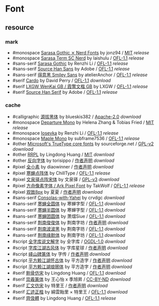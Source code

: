 # Font

## resource

### mark

- #monospace [Sarasa Gothic ⨯ Nerd Fonts](https://github.com/jonz94/Sarasa-Gothic-Nerd-Fonts) by jonz94 / [MIT](https://github.com/jonz94/Sarasa-Gothic-Nerd-Fonts?tab=MIT-1-ov-file#readme) _release_
- #monospace [Sarasa Term SC Nerd](https://github.com/laishulu/Sarasa-Term-SC-Nerd) by laishulu / [OFL-1.1](https://github.com/laishulu/Sarasa-Term-SC-Nerd/blob/main/LICENSE) _release_
- #sans-serif [Sarasa Gothic](https://github.com/be5invis/Sarasa-Gothic) by Renzhi Li / [OFL-1.1](https://github.com/be5invis/Sarasa-Gothic/blob/main/LICENSE) _release_
- #sans-serif [Source Han Sans](https://github.com/adobe-fonts/source-han-sans) by Adobe / [OFL-1.1](https://github.com/adobe-fonts/source-han-sans/blob/master/LICENSE.txt) _release_
- #sans-serif [得意黑 Smiley Sans](https://github.com/atelier-anchor/smiley-sans) by atelierAnchor / [OFL-1.1](https://github.com/atelier-anchor/smiley-sans/blob/main/LICENSE) _release_
- #serif [Cardo](https://scholarsfonts.net/cardofnt.html) by David Perry / [OFL-1.1](https://openfontlicense.org/) _download_
- #serif [LXGW WenKai GB / 霞鹜文楷 GB](https://github.com/lxgw/LxgwWenkaiGB) by LXGW / [OFL-1.1](https://github.com/lxgw/LxgwWenkaiGB/blob/main/OFL.txt) _release_
- #serif [Source Han Serif](https://github.com/adobe-fonts/source-han-serif) by Adobe / [OFL-1.1](https://github.com/adobe-fonts/source-han-serif/blob/master/LICENSE.txt) _release_

### cache

- #calligraphic [源拔黑体](https://www.maoken.com/freefonts/14840.html) by blueskis382 / [Apache-2.0](https://www.maoken.com/apl) _download_
- #monospace [Departure Mono](https://github.com/rektdeckard/departure-mono) by Helena Zhang & Tobias Fried / [MIT](https://github.com/rektdeckard/departure-mono/blob/main/LICENSE) _release_
- #monospace [Iosevka](https://github.com/be5invis/Iosevka) by Renzhi Li / [OFL-1.1](https://github.com/be5invis/Iosevka/blob/main/LICENSE.md) _release_
- #monospace [Maple Mono](https://github.com/subframe7536/maple-font) by subframe7536 / [OFL-1.1](https://github.com/subframe7536/maple-font/blob/variable/OFL.txt) _release_
- #other [Microsoft's TrueType core fonts](https://sourceforge.net/projects/corefonts) by sourceforge.net / [GPL-v2](https://www.gnu.org/licenses/old-licenses/gpl-2.0.html) _download_
- #other [RRPL](https://github.com/LingDong-/rrpl/) by Lingdong Huang / [MIT](https://github.com/LingDong-/rrpl/blob/master/LICENSE) _download_
- #other [反向字体](https://www.maoken.com/freefonts/22712.html) by torisippo / [作者声明](https://www.maoken.com/freefonts/22712.html) _download_
- #pixel [全小素](https://www.maoken.com/freefonts/15806.html) by diaowinner / [作者声明](https://www.maoken.com/freefonts/15806.html) _download_
- #pixel [寒蝉点阵体](https://github.com/Warren2060/ChillBitmap) by ChillType / [OFL-1.1](https://github.com/Warren2060/ChillBitmap/blob/main/License) _release_
- #pixel [文泉驿点阵宋体](https://www.maoken.com/freefonts/20947.html) by 文泉驿 / [GPL-v3](https://www.maoken.com/gpl) _download_
- #pixel [方舟像素字体 / Ark Pixel Font](https://github.com/TakWolf/ark-pixel-font) by TakWolf / [OFL-1.1](https://github.com/TakWolf/ark-pixel-font/blob/master/LICENSE-OFL) _release_
- #pixel [观致8px](https://www.maoken.com/freefonts/11358.html) by 夏夏 / [作者声明](https://www.maoken.com/freefonts/11358.html) _download_
- #sans-serif [Consolas-with-Yahei](https://github.com/crvdgc/Consolas-with-Yahei) by crvdgc _download_
- #sans-serif [寒蝉全圆体](https://www.maoken.com/freefonts/19454.html) by 寒蝉字型 / [OFL-1.1](https://www.maoken.com/ofl) _download_
- #sans-serif [寒蝉半圆体](https://www.maoken.com/freefonts/22533.html) by 寒蝉字型 / [OFL-1.1](https://www.maoken.com/ofl) _download_
- #sans-serif [寒蝉团圆体](https://www.maoken.com/freefonts/19022.html) by 萧熠Siue / [OFL-1.1](https://www.maoken.com/ofl) _download_
- #sans-serif [荆南俊俊体](https://www.maoken.com/freefonts/17414.html) by 荆南字坊 / [作者声明](https://www.maoken.com/freefonts/17414.html) _download_
- #sans-serif [荆南波波黑](https://www.maoken.com/freefonts/14257.html) by 荆南字坊 / [OFL-1.1](https://www.maoken.com/ofl) _download_
- #sans-serif [荆南缘默体](https://www.maoken.com/freefonts/9550.html) by 荆南字坊 / [OFL-1.1](https://www.maoken.com/ofl) _download_
- #script [全字库说文解字](https://www.maoken.com/freefonts/881.html) by 全字库 / [OGDL-1.0](https://www.maoken.com/ogdl) _download_
- #script [字库江湖古风体](https://www.maoken.com/freefonts/24675.html) by 字库星球 / [作者声明](https://www.maoken.com/freefonts/24675.html) _download_
- #script [峄山碑篆体](https://www.maoken.com/freefonts/21952.html) by 字传 / [作者声明](https://www.maoken.com/freefonts/21952.html) _download_
- #script [平方赖江湖怀古体](https://www.maoken.com/freefonts/21775.html) by 平方造字 / [作者声明](https://www.maoken.com/freefonts/21775.html) _download_
- #script [平方赖江湖琅琊体](https://www.maoken.com/freefonts/21830.html) by 平方造字 / [作者声明](https://www.maoken.com/freefonts/21830.html) _download_
- #serif [剔骨仿宋](https://github.com/LingDong-/tk-fangsong-font) by Lingdong Huang / [OFL-1.1](https://github.com/LingDong-/tk-fangsong-font/blob/main/LICENSE) _download_
- #serif [崇羲篆体](https://www.maoken.com/freefonts/16595.html) by 王心怡 x 季旭昇 / [CC-BY-ND](https://www.maoken.com/by-nd) _download_
- #serif [汇文仿宋](https://www.maoken.com/freefonts/24495.html) by 特里王 / [作者声明](https://www.maoken.com/freefonts/24495.html) _download_
- #serif [汇迹正楷](https://www.maoken.com/freefonts/24749.html) by 綿雲飴里 × 特里王 / [OFL-1.1](https://www.maoken.com/ofl) _download_
- #serif [齊伋體](https://github.com/LingDong-/qiji-font) by Lingdong Huang / [OFL-1.1](https://github.com/LingDong-/qiji-font/blob/master/LICENSE) _release_
